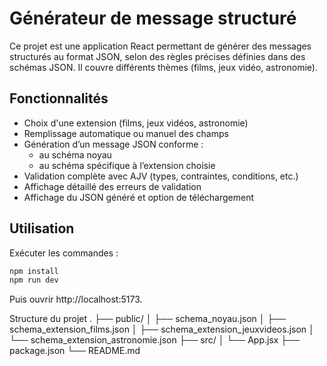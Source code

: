 # Générateur de message structuré

Ce projet est une application React permettant de générer des messages structurés au format JSON, selon des règles précises définies dans des schémas JSON. Il couvre différents thèmes (films, jeux vidéo, astronomie).

## Fonctionnalités

- Choix d'une extension (films, jeux vidéos, astronomie)
- Remplissage automatique ou manuel des champs
- Génération d’un message JSON conforme :
  - au schéma noyau
  - au schéma spécifique à l’extension choisie
- Validation complète avec AJV (types, contraintes, conditions, etc.)
- Affichage détaillé des erreurs de validation
- Affichage du JSON généré et option de téléchargement

## Utilisation

Exécuter les commandes :
```bash
npm install
npm run dev
```

Puis ouvrir http://localhost:5173.

Structure du projet
.
├── public/
│   ├── schema_noyau.json
│   ├── schema_extension_films.json
│   ├── schema_extension_jeuxvideos.json
│   └── schema_extension_astronomie.json
├── src/
│   └── App.jsx
├── package.json
└── README.md

